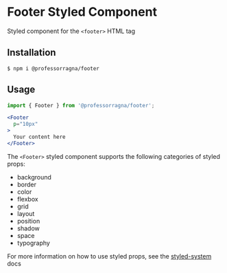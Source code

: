 # Footer Styled Component

Styled component for the `<footer>` HTML tag

## Installation

```
$ npm i @professorragna/footer
```

## Usage

```jsx
import { Footer } from '@professorragna/footer';

<Footer
  p="10px"
>
  Your content here
</Footer>
```

The `<Footer>` styled component supports the following categories of styled props:

- background
- border
- color
- flexbox
- grid
- layout
- position
- shadow
- space
- typography

For more information on how to use styled props, see the [styled-system](https://styled-system.com/api/) docs
